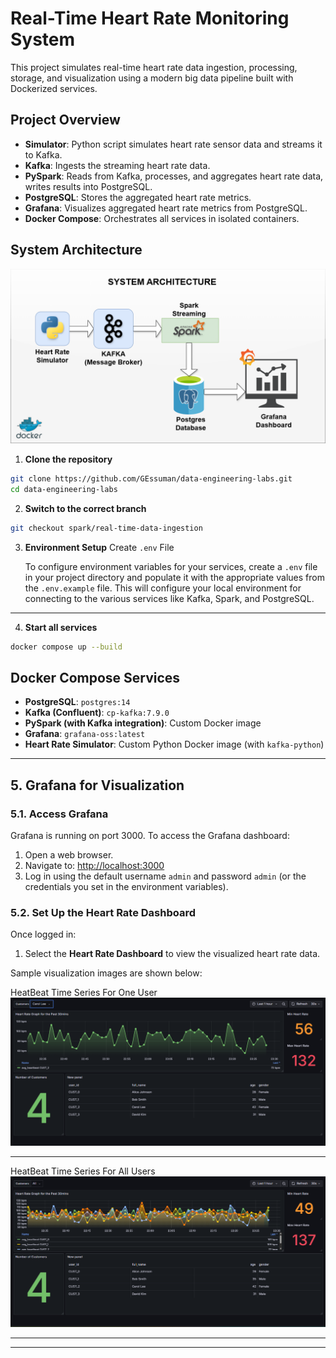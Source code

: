 
# Real-Time Heart Rate Monitoring System

This project simulates real-time heart rate data ingestion, processing, storage, and visualization using a modern big data pipeline built with Dockerized services.

## **Project Overview**

- **Simulator**: Python script simulates heart rate sensor data and streams it to Kafka.
- **Kafka**: Ingests the streaming heart rate data.
- **PySpark**: Reads from Kafka, processes, and aggregates heart rate data, writes results into PostgreSQL.
- **PostgreSQL**: Stores the aggregated heart rate metrics.
- **Grafana**: Visualizes aggregated heart rate metrics from PostgreSQL.
- **Docker Compose**: Orchestrates all services in isolated containers.


## **System Architecture**

![System Architecture](./images/HR_sys_arch.png)

1. **Clone the repository**  
```bash
git clone https://github.com/GEssuman/data-engineering-labs.git
cd data-engineering-labs
```

2. **Switch to the correct branch** 
```bash
git checkout spark/real-time-data-ingestion
```


3. **Environment Setup**
Create `.env` File


   To configure environment variables for your services, create a `.env` file in your project directory and populate it with the appropriate values from the `.env.example` file. This will configure your local environment for connecting to the various services like Kafka, Spark, and PostgreSQL.
---


4. **Start all services**  
```bash
docker compose up --build
```

## **Docker Compose Services**

- **PostgreSQL**: `postgres:14`
- **Kafka (Confluent)**: `cp-kafka:7.9.0`
- **PySpark (with Kafka integration)**: Custom Docker image
- **Grafana**: `grafana-oss:latest`
- **Heart Rate Simulator**: Custom Python Docker image (with `kafka-python`)

---




## 5. Grafana for Visualization

### 5.1. Access Grafana

Grafana is running on port 3000. To access the Grafana dashboard:

1. Open a web browser.
2. Navigate to: [http://localhost:3000](http://localhost:3000)
3. Log in using the default username `admin` and password `admin` (or the credentials you set in the environment variables).

### 5.2. Set Up the Heart Rate Dashboard

Once logged in:

1. Select the **Heart Rate Dashboard** to view the visualized heart rate data.

Sample visualization images are shown below:

 HeatBeat Time Series For One User
![HeatBeat Time Series For One User](./images/final_user_one.png) 

---
HeatBeat Time Series For All Users
![HeatBeat Time Series For All Users](./images/final_heartbeat_all.png)

---

---


